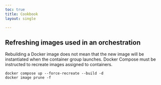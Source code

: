 ```yaml
---
toc: true
title: Cookbook
layout: single

---
```

## Refreshing images used in an orchestration

Rebuilding a Docker image does not mean that the new image will be instantiated when the container group launches. Docker Compose must be instructed to recreate images assigned to containers.

    docker compose up --force-recreate --build -d
    docker image prune -f